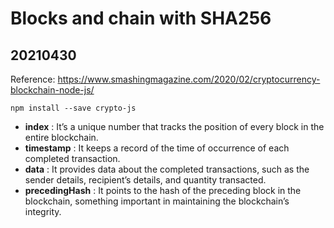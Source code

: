 # Blocks and chain with SHA256
## 20210430

Reference: https://www.smashingmagazine.com/2020/02/cryptocurrency-blockchain-node-js/

```
npm install --save crypto-js
```

- **index**	        :   It’s a unique number that tracks the position of every block in the entire blockchain.
- **timestamp**	    :   It keeps a record of the time of occurrence of each completed transaction.
- **data**	        :   It provides data about the completed transactions, such as the sender details, recipient’s details, and quantity transacted.
- **precedingHash**	:   It points to the hash of the preceding block in the blockchain, something important in maintaining the blockchain’s integrity.
